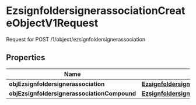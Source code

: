 

# EzsignfoldersignerassociationCreateObjectV1Request

Request for POST /1/object/ezsignfoldersignerassociation

## Properties

| Name | Type | Description | Notes |
|------------ | ------------- | ------------- | -------------|
|**objEzsignfoldersignerassociation** | [**EzsignfoldersignerassociationRequest**](EzsignfoldersignerassociationRequest.md) |  |  [optional] |
|**objEzsignfoldersignerassociationCompound** | [**EzsignfoldersignerassociationRequestCompound**](EzsignfoldersignerassociationRequestCompound.md) |  |  [optional] |



